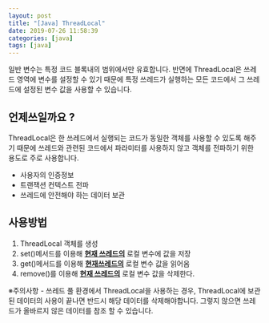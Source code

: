 ```yaml
---
layout: post
title: "[Java] ThreadLocal"
date: 2019-07-26 11:58:39
categories: [java]
tags: [java]
---
```


일반 변수는 특정 코드 블록내의 범위에서만 유효합니다. 반면에 ThreadLocal은 쓰레드 영역에 변수를 설정할 수 있기 때문에 특정 쓰레드가 실행하는 모든 코드에서 그 쓰레드에 설정된 변수 값을 사용할 수 있습니다.

<!-- more -->
## 언제쓰일까요 ?

ThreadLocal은 한 쓰레드에서 실행되는 코드가 동일한 객체를 사용할 수 있도록 해주기 때문에 쓰레드와 관련된 코드에서 파라미터를 사용하지 않고 객체를 전파하기 위한 용도로 주로 사용합니다.

- 사용자의 인증정보
- 트랜잭션 컨텍스트 전파
- 쓰레드에 안전해야 하는 데이터 보관

## 사용방법

1. ThreadLocal 객체를 생성
2. set()메서드를 이용해 **<u>현재 쓰레드의</u>** 로컬 변수에 값을 저장
3. get()메서드를 이용해 **<u>현재쓰레드의</u>** 로컬 변수 값을 읽어옴
4. remove()를 이용해 **<u>현재 쓰레드의</u>** 로컬 변수 값을 삭제한다.

※주의사항 - 쓰레드 풀 환경에서 ThreadLocal을 사용하는 경우, ThreadLocal에 보관된 데이터의 사용이 끝나면 반드시 해당 데이터를 삭제해야합니다. 그렇지 않으면 쓰레드가 올바르지 않은 데이터를 참조 할 수 있습니다.
